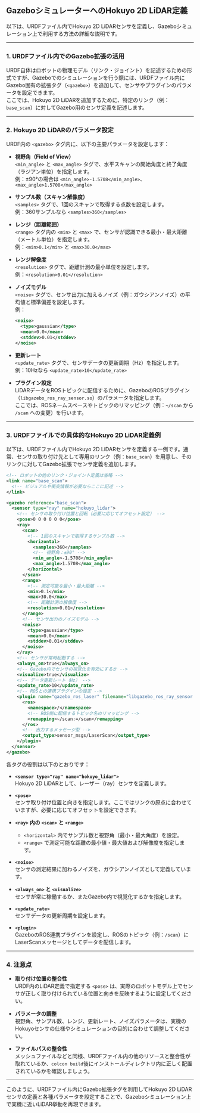 ## GazeboシミュレーターへのHokuyo 2D LiDAR定義
以下は、URDFファイル内でHokuyo 2D LiDARセンサを定義し、Gazeboシミュレーション上で利用する方法の詳細な説明です。

---

### 1. URDFファイル内でのGazebo拡張の活用

URDF自体はロボットの物理モデル（リンク・ジョイント）を記述するための形式ですが、Gazeboでのシミュレーションを行う際には、URDFファイル内にGazebo固有の拡張タグ（`<gazebo>`）を追加して、センサやプラグインのパラメータを設定できます。  
ここでは、Hokuyo 2D LiDARを追加するために、特定のリンク（例：`base_scan`）に対してGazebo用のセンサ定義を記述します。

---

### 2. Hokuyo 2D LiDARのパラメータ設定

URDF内の `<gazebo>` タグ内に、以下の主要パラメータを設定します：

- **視野角（Field of View）**  
  `<min_angle>` と `<max_angle>` タグで、水平スキャンの開始角度と終了角度（ラジアン単位）を指定します。  
  例：±90°の場合は `<min_angle>-1.5708</min_angle>`、`<max_angle>1.5708</max_angle>`

- **サンプル数（スキャン解像度）**  
  `<samples>` タグで、1回のスキャンで取得する点数を設定します。  
  例：360サンプルなら `<samples>360</samples>`

- **レンジ（距離範囲）**  
  `<range>` タグ内の `<min>` と `<max>` で、センサが認識できる最小・最大距離（メートル単位）を指定します。  
  例：`<min>0.1</min>` と `<max>30.0</max>`

- **レンジ解像度**  
  `<resolution>` タグで、距離計測の最小単位を設定します。  
  例：`<resolution>0.01</resolution>`

- **ノイズモデル**  
  `<noise>` タグで、センサ出力に加えるノイズ（例：ガウシアンノイズ）の平均値と標準偏差を設定します。  
  例：  
  ```xml
  <noise>
    <type>gaussian</type>
    <mean>0.0</mean>
    <stddev>0.01</stddev>
  </noise>
  ```

- **更新レート**  
  `<update_rate>` タグで、センサデータの更新周期（Hz）を指定します。  
  例：10Hzなら `<update_rate>10</update_rate>`

- **プラグイン設定**  
  LiDARデータをROSトピックに配信するために、GazeboのROSプラグイン（`libgazebo_ros_ray_sensor.so`）のパラメータを指定します。  
  ここでは、ROSネームスペースやトピックのリマッピング（例：`~/scan` から `/scan` への変更）を行います。

---

### 3. URDFファイルでの具体的なHokuyo 2D LiDAR定義例

以下は、URDFファイル内でHokuyo 2D LiDARセンサを定義する一例です。通常、センサの取り付け先として専用のリンク（例：`base_scan`）を用意し、そのリンクに対してGazebo拡張でセンサ定義を追加します。

```xml
<!-- ロボットの他のリンク・ジョイント定義は省略 -->
<link name="base_scan">
  <!-- ビジュアルや衝突情報が必要ならここに記述 -->
</link>

<gazebo reference="base_scan">
  <sensor type="ray" name="hokuyo_lidar">
    <!-- センサの取り付け位置と回転（必要に応じてオフセット設定） -->
    <pose>0 0 0 0 0 0</pose>
    <ray>
      <scan>
        <!-- 1回のスキャンで取得するサンプル数 -->
        <horizontal>
          <samples>360</samples>
          <!-- 視野角：±90° -->
          <min_angle>-1.5708</min_angle>
          <max_angle>1.5708</max_angle>
        </horizontal>
      </scan>
      <range>
        <!-- 測定可能な最小・最大距離 -->
        <min>0.1</min>
        <max>30.0</max>
        <!-- 距離計測の解像度 -->
        <resolution>0.01</resolution>
      </range>
      <!-- センサ出力のノイズモデル -->
      <noise>
        <type>gaussian</type>
        <mean>0.0</mean>
        <stddev>0.01</stddev>
      </noise>
    </ray>
    <!-- センサが常時起動する -->
    <always_on>true</always_on>
    <!-- Gazebo内でセンサの視覚化を有効にするか -->
    <visualize>true</visualize>
    <!-- データ更新レート（Hz） -->
    <update_rate>10</update_rate>
    <!-- ROSとの連携プラグインの設定 -->
    <plugin name="gazebo_ros_laser" filename="libgazebo_ros_ray_sensor.so">
      <ros>
        <namespace>/</namespace>
        <!-- ROS側に配信するトピック名のリマッピング -->
        <remapping>~/scan:=/scan</remapping>
      </ros>
      <!-- 出力するメッセージ型 -->
      <output_type>sensor_msgs/LaserScan</output_type>
    </plugin>
  </sensor>
</gazebo>
```

各タグの役割は以下のとおりです：

- **`<sensor type="ray" name="hokuyo_lidar">`**  
  Hokuyo 2D LiDARとして、レーザー（ray）センサを定義します。

- **`<pose>`**  
  センサ取り付け位置と向きを指定します。ここではリンクの原点に合わせていますが、必要に応じてオフセットを設定できます。

- **`<ray>` 内の `<scan>` と `<range>`**  
  - `<horizontal>` 内でサンプル数と視野角（最小・最大角度）を設定。  
  - `<range>` で測定可能な距離の最小値・最大値および解像度を指定します。

- **`<noise>`**  
  センサの測定結果に加わるノイズを、ガウシアンノイズとして定義しています。

- **`<always_on>` と `<visualize>`**  
  センサが常に稼働するか、またGazebo内で視覚化するかを指定します。

- **`<update_rate>`**  
  センサデータの更新周期を設定します。

- **`<plugin>`**  
  GazeboのROS連携プラグインを設定し、ROSのトピック（例：`/scan`）にLaserScanメッセージとしてデータを配信します。

---

### 4. 注意点

- **取り付け位置の整合性**  
  URDF内のLiDAR定義で指定する `<pose>` は、実際のロボットモデル上でセンサが正しく取り付けられている位置と向きを反映するように設定してください。

- **パラメータの調整**  
  視野角、サンプル数、レンジ、更新レート、ノイズパラメータは、実機のHokuyoセンサの仕様やシミュレーションの目的に合わせて調整してください。

- **ファイルパスの整合性**  
  メッシュファイルなどと同様、URDFファイル内の他のリソースと整合性が取れているか、`colcon build`後にインストールディレクトリ内に正しく配置されているかを確認しましょう。

---

このように、URDFファイル内にGazebo拡張タグを利用してHokuyo 2D LiDARセンサの定義と各種パラメータを設定することで、Gazeboシミュレーション上で実機に近いLiDAR挙動を再現できます。